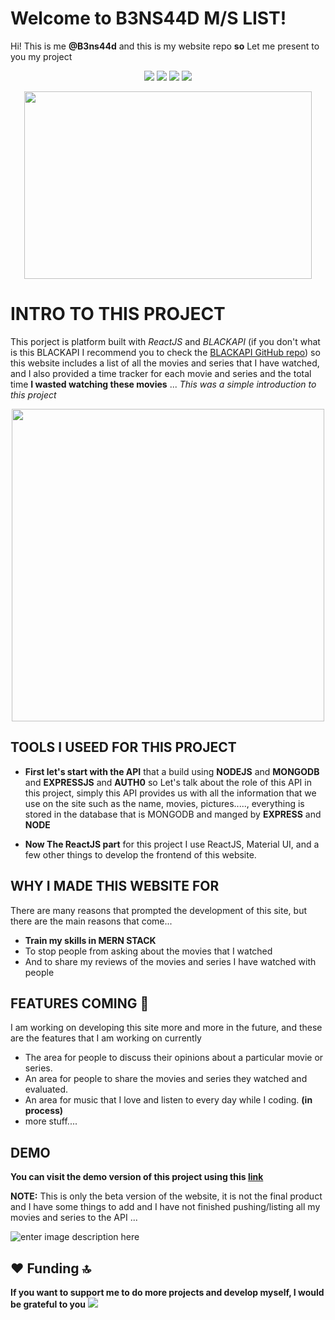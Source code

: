 # Welcome to B3NS44D M/S LIST!

Hi! This is me **@B3ns44d** and this is my website repo **so** Let me present to you my project 
<p align="center">
<img src="https://img.shields.io/badge/React-20232A?style=for-the-badge&logo=react&logoColor=61DAFB" />
<img src="https://img.shields.io/badge/Material--UI-0081CB?style=for-the-badge&logo=material-ui&logoColor=white" /> 
<img src="https://img.shields.io/badge/Tailwind_CSS-38B2AC?style=for-the-badge&logo=tailwind-css&logoColor=white" />
<img src="https://img.shields.io/badge/Heroku-430098?style=for-the-badge&logo=heroku&logoColor=white"/>
</p>

<p align="center">  <img width="460" height="300" src="https://media.giphy.com/media/QvXUg57xakpdZiOJof/giphy.gif">  </p>

# INTRO TO THIS PROJECT

This porject is platform built with _ReactJS_ and _BLACKAPI_ (if you don't what is this BLACKAPI I recommend you to check the [BLACKAPI GitHub repo](https://github.com/B3ns44d/BlackAPI))  so this website includes a list of all the movies and series that I have watched, and I also provided a time tracker for each movie and series and the total time **I wasted watching these movies** ... 
*This was a simple introduction to this project* 
<p align="center">  <img width="500" src="https://media.giphy.com/media/ZVik7pBtu9dNS/giphy.gif">  </p>


## TOOLS I USEED FOR THIS PROJECT 

 - **First let's start with the API** that a build using **NODEJS** and **MONGODB** and **EXPRESSJS**  and **AUTH0** so Let's talk about the role of this API in this project, simply this API provides us with
   all the information that we use on the site such as the name, movies,
   pictures....., everything is stored in the database that is MONGODB
   and manged by **EXPRESS** and **NODE**
   
 - **Now The ReactJS part**  for this project  I use ReactJS, Material UI, and a few other things to develop the frontend of this website.

## WHY I MADE THIS WEBSITE FOR 

There are many reasons that prompted the development of this site, but there are the main reasons that come...

 - **Train my skills in MERN STACK**
 - To stop people from asking about the movies that I watched
 - And to share my reviews of the movies and series I have watched with people

## FEATURES COMING 👾

I am working on developing this site more and more in the future, and these are the features that I am working on currently

 - The area for people to discuss their opinions about a particular movie or series.
 - An area for people to share the movies and series they watched and evaluated.
 - An area for music that I love and listen to every day while I coding. **(in process)**
 -  more stuff....

## DEMO
**You can visit the demo version of this project using this [link](https://b3ns44d-list.herokuapp.com/)**

**NOTE:** This is only the beta version of the website, it is not the final product and I have some things to add and I have not finished pushing/listing all my movies and series to the API ...


![enter image description here](https://media.giphy.com/media/l0MYzEB9J8qPOnER2/giphy.gif)
## ❤ Funding 🔝
**If you want to support me to do more projects and develop myself, I would be grateful to you** 
<a href="https://ko-fi.com/b3ns44d" target="_blank">
<img src="https://img.shields.io/badge/Ko--fi-F16061?style=for-the-badge&logo=ko-fi&logoColor=white"/>
</a>